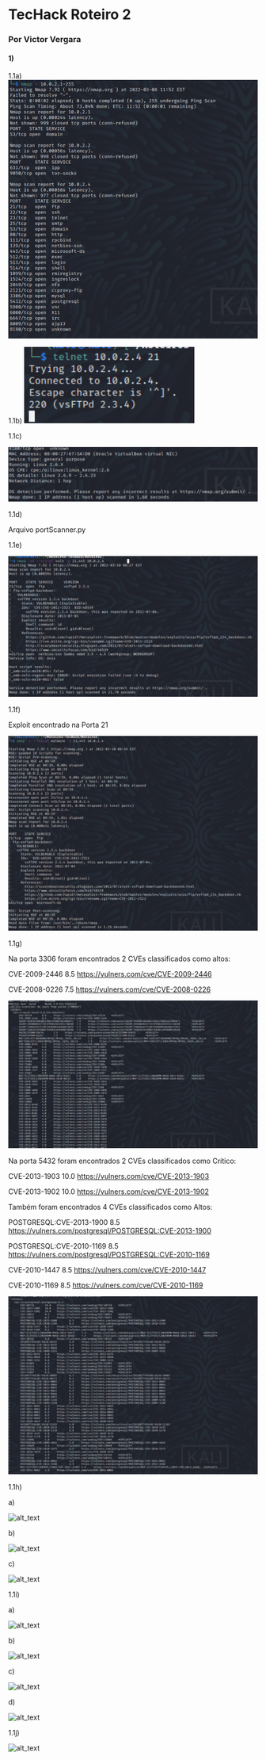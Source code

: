 # TecHack Roteiro 2
### Por Victor Vergara

#### 1) 

1.1a)
![alt_text](imgs/1-1a.png)

1.1b)
![alt_text](imgs/1-1b.png)

1.1c) 

![alt_text](imgs/1-1c.png)


1.1d) 

Arquivo portScanner.py


1.1e) 

![alt_text](imgs/1-1e.png)


1.1f) 

Exploit encontrado na Porta 21

![alt_text](imgs/1-1f.png)


1.1g) 

Na porta 3306 foram encontrados 2 CVEs classificados como altos:

CVE-2009-2446   8.5     https://vulners.com/cve/CVE-2009-2446

CVE-2008-0226   7.5     https://vulners.com/cve/CVE-2008-0226

![alt_text](imgs/1-1g-3306.png)


Na porta 5432 foram encontrados 2 CVEs classificados como Crítico:

CVE-2013-1903   10.0    https://vulners.com/cve/CVE-2013-1903

CVE-2013-1902   10.0    https://vulners.com/cve/CVE-2013-1902

Também foram encontrados 4 CVEs classificados como Altos:

POSTGRESQL:CVE-2013-1900        8.5     https://vulners.com/postgresql/POSTGRESQL:CVE-2013-1900

POSTGRESQL:CVE-2010-1169        8.5     https://vulners.com/postgresql/POSTGRESQL:CVE-2010-1169

CVE-2010-1447   8.5     https://vulners.com/cve/CVE-2010-1447

CVE-2010-1169   8.5     https://vulners.com/cve/CVE-2010-1169


![alt_text](imgs/1-1g-5432.png)

1.1h) 

a)

![alt_text](imgs/1-1h.png)


b) 

![alt_text](imgs/9.png)


c) 

![alt_text](imgs/10.png)


1.1i) 

a)

![alt_text](imgs/11.png)


b) 

![alt_text](imgs/12.png)


c) 

![alt_text](imgs/13.png)


d) 

![alt_text](imgs/14.png)


1.1j) 

![alt_text](imgs/15.png)
